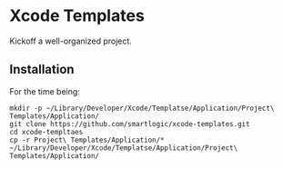 Xcode Templates
===============

Kickoff a well-organized project.


Installation
------------

For the time being:

    mkdir -p ~/Library/Developer/Xcode/Templatse/Application/Project\ Templates/Application/
    git clone https://github.com/smartlogic/xcode-templates.git
    cd xcode-templtaes
    cp -r Project\ Templates/Application/* ~/Library/Developer/Xcode/Templatse/Application/Project\ Templates/Application/


